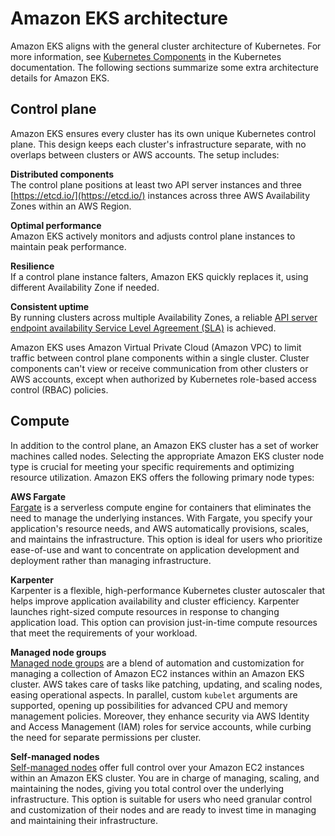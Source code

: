 # Amazon EKS architecture<a name="eks-architecture"></a>

Amazon EKS aligns with the general cluster architecture of Kubernetes\. For more information, see [Kubernetes Components](https://kubernetes.io/docs/concepts/overview/components/) in the Kubernetes documentation\. The following sections summarize some extra architecture details for Amazon EKS\.

## Control plane<a name="control-plane"></a>

Amazon EKS ensures every cluster has its own unique Kubernetes control plane\. This design keeps each cluster's infrastructure separate, with no overlaps between clusters or AWS accounts\. The setup includes:

**Distributed components**  
The control plane positions at least two API server instances and three [https://etcd.io/](https://etcd.io/) instances across three AWS Availability Zones within an AWS Region\.

**Optimal performance**  
Amazon EKS actively monitors and adjusts control plane instances to maintain peak performance\.

**Resilience**  
If a control plane instance falters, Amazon EKS quickly replaces it, using different Availability Zone if needed\.

**Consistent uptime**  
By running clusters across multiple Availability Zones, a reliable [API server endpoint availability Service Level Agreement \(SLA\)](http://aws.amazon.com/eks/sla) is achieved\.

Amazon EKS uses Amazon Virtual Private Cloud \(Amazon VPC\) to limit traffic between control plane components within a single cluster\. Cluster components can't view or receive communication from other clusters or AWS accounts, except when authorized by Kubernetes role\-based access control \(RBAC\) policies\.

## Compute<a name="nodes"></a>

In addition to the control plane, an Amazon EKS cluster has a set of worker machines called nodes\. Selecting the appropriate Amazon EKS cluster node type is crucial for meeting your specific requirements and optimizing resource utilization\. Amazon EKS offers the following primary node types:

**AWS Fargate**  
[Fargate](fargate.md) is a serverless compute engine for containers that eliminates the need to manage the underlying instances\. With Fargate, you specify your application's resource needs, and AWS automatically provisions, scales, and maintains the infrastructure\. This option is ideal for users who prioritize ease\-of\-use and want to concentrate on application development and deployment rather than managing infrastructure\.

**Karpenter**  
Karpenter is a flexible, high\-performance Kubernetes cluster autoscaler that helps improve application availability and cluster efficiency\. Karpenter launches right\-sized compute resources in response to changing application load\. This option can provision just\-in\-time compute resources that meet the requirements of your workload\.

**Managed node groups**  
[Managed node groups](managed-node-groups.md) are a blend of automation and customization for managing a collection of Amazon EC2 instances within an Amazon EKS cluster\. AWS takes care of tasks like patching, updating, and scaling nodes, easing operational aspects\. In parallel, custom `kubelet` arguments are supported, opening up possibilities for advanced CPU and memory management policies\. Moreover, they enhance security via AWS Identity and Access Management \(IAM\) roles for service accounts, while curbing the need for separate permissions per cluster\.

**Self\-managed nodes**  
[Self\-managed nodes](worker.md) offer full control over your Amazon EC2 instances within an Amazon EKS cluster\. You are in charge of managing, scaling, and maintaining the nodes, giving you total control over the underlying infrastructure\. This option is suitable for users who need granular control and customization of their nodes and are ready to invest time in managing and maintaining their infrastructure\.
